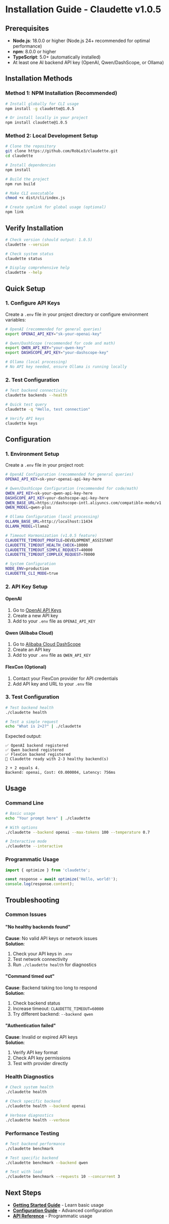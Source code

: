 # Installation Guide - Claudette v1.0.5

## Prerequisites

- **Node.js**: 18.0.0 or higher (Node.js 24+ recommended for optimal performance)
- **npm**: 8.0.0 or higher
- **TypeScript**: 5.0+ (automatically installed)
- At least one AI backend API key (OpenAI, Qwen/DashScope, or Ollama)

## Installation Methods

### Method 1: NPM Installation (Recommended)

```bash
# Install globally for CLI usage
npm install -g claudette@1.0.5

# Or install locally in your project
npm install claudette@1.0.5
```

### Method 2: Local Development Setup

```bash
# Clone the repository
git clone https://github.com/RobLe3/claudette.git
cd claudette

# Install dependencies
npm install

# Build the project
npm run build

# Make CLI executable
chmod +x dist/cli/index.js

# Create symlink for global usage (optional)
npm link
```

## Verify Installation

```bash
# Check version (should output: 1.0.5)
claudette --version

# Check system status
claudette status

# Display comprehensive help
claudette --help
```

## Quick Setup

### 1. Configure API Keys

Create a `.env` file in your project directory or configure environment variables:

```bash
# OpenAI (recommended for general queries)
export OPENAI_API_KEY="sk-your-openai-key"

# Qwen/DashScope (recommended for code and math)
export QWEN_API_KEY="your-qwen-key"
export DASHSCOPE_API_KEY="your-dashscope-key"

# Ollama (local processing)
# No API key needed, ensure Ollama is running locally
```

### 2. Test Configuration

```bash
# Test backend connectivity
claudette backends --health

# Quick test query
claudette -q "Hello, test connection"

# Verify API keys
claudette keys
```

## Configuration

### 1. Environment Setup

Create a `.env` file in your project root:

```bash
# OpenAI Configuration (recommended for general queries)
OPENAI_API_KEY=sk-your-openai-api-key-here

# Qwen/DashScope Configuration (recommended for code/math)
QWEN_API_KEY=sk-your-qwen-api-key-here
DASHSCOPE_API_KEY=your-dashscope-api-key-here
QWEN_BASE_URL=https://dashscope-intl.aliyuncs.com/compatible-mode/v1
QWEN_MODEL=qwen-plus

# Ollama Configuration (local processing)
OLLAMA_BASE_URL=http://localhost:11434
OLLAMA_MODEL=llama2

# Timeout Harmonization (v1.0.5 feature)
CLAUDETTE_TIMEOUT_PROFILE=DEVELOPMENT_ASSISTANT
CLAUDETTE_TIMEOUT_HEALTH_CHECK=10000
CLAUDETTE_TIMEOUT_SIMPLE_REQUEST=40000
CLAUDETTE_TIMEOUT_COMPLEX_REQUEST=70000

# System Configuration
NODE_ENV=production
CLAUDETTE_CLI_MODE=true
```

### 2. API Key Setup

#### OpenAI
1. Go to [OpenAI API Keys](https://platform.openai.com/api-keys)
2. Create a new API key
3. Add to your `.env` file as `OPENAI_API_KEY`

#### Qwen (Alibaba Cloud)
1. Go to [Alibaba Cloud DashScope](https://dashscope.aliyuncs.com/)
2. Create an API key
3. Add to your `.env` file as `QWEN_API_KEY`

#### FlexCon (Optional)
1. Contact your FlexCon provider for API credentials
2. Add API key and URL to your `.env` file

### 3. Test Configuration

```bash
# Test backend health
./claudette health

# Test a simple request
echo "What is 2+2?" | ./claudette
```

Expected output:
```
✅ OpenAI backend registered
✅ Qwen backend registered
✅ FlexCon backend registered
🚀 Claudette ready with 2-3 healthy backend(s)

2 + 2 equals 4.
Backend: openai, Cost: €0.000004, Latency: 756ms
```

## Usage

### Command Line

```bash
# Basic usage
echo "Your prompt here" | ./claudette

# With options
./claudette --backend openai --max-tokens 100 --temperature 0.7

# Interactive mode
./claudette --interactive
```

### Programmatic Usage

```typescript
import { optimize } from 'claudette';

const response = await optimize('Hello, world!');
console.log(response.content);
```

## Troubleshooting

### Common Issues

#### "No healthy backends found"
**Cause**: No valid API keys or network issues  
**Solution**: 
1. Check your API keys in `.env`
2. Test network connectivity
3. Run `./claudette health` for diagnostics

#### "Command timed out"
**Cause**: Backend taking too long to respond  
**Solution**:
1. Check backend status
2. Increase timeout: `CLAUDETTE_TIMEOUT=60000`
3. Try different backend: `--backend qwen`

#### "Authentication failed"
**Cause**: Invalid or expired API keys  
**Solution**:
1. Verify API key format
2. Check API key permissions
3. Test with provider directly

### Health Diagnostics

```bash
# Check system health
./claudette health

# Check specific backend
./claudette health --backend openai

# Verbose diagnostics  
./claudette health --verbose
```

### Performance Testing

```bash
# Test backend performance
./claudette benchmark

# Test specific backend
./claudette benchmark --backend qwen

# Test with load
./claudette benchmark --requests 10 --concurrent 3
```

## Next Steps

- **[Getting Started Guide](getting-started.md)** - Learn basic usage
- **[Configuration Guide](configuration.md)** - Advanced configuration
- **[API Reference](../api/core-api.md)** - Programmatic usage